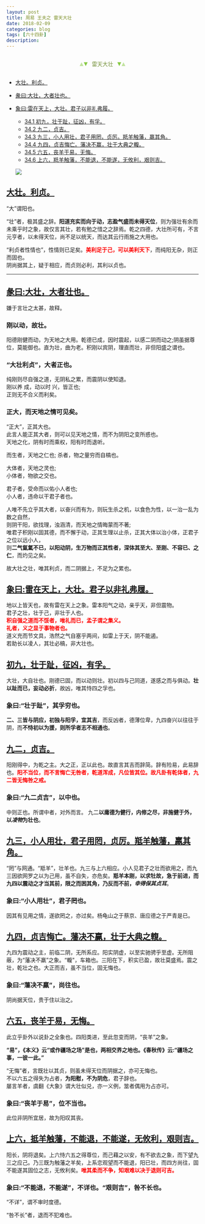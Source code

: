 ```yaml
---
layout: post
title: 周易 王夫之 雷天大壮
date: 2018-02-09
categories: blog
tags: [六十四卦]
description: 
---
```


<span id = "jump"></span>


<section style="margin: 0px auto; text-align: center;">
    <section class="xhr" style="width: 0px; height: 0px; border-left: 5px solid transparent; border-right: 5px solid transparent; border-bottom: 10px solid rgb(135, 201, 67); display: inline-block; opacity: 0.5; border-top-color: rgb(135, 201, 67);"></section>
    <section class="xhr" style="width: 0px; height: 0px; border-left: 5px solid transparent; border-right: 5px solid transparent; border-top: 10px solid rgb(135, 201, 67); display: inline-block; margin-left: -3px; border-bottom-color: rgb(135, 201, 67);"></section>
    <section style="
margin-left: 0.5em;
display: inline-block;">
        <p>
            <span style="color: rgb(118, 146, 60);">雷天大壮</span>
        </p>
    </section>
    <section class="xhr" style="margin-left: 0.5em; width: 0px; height: 0px; border-left: 5px solid transparent; border-right: 5px solid transparent; border-top: 10px solid rgb(135, 201, 67); display: inline-block; border-bottom-color: rgb(135, 201, 67);"></section>
    <section class="xhr" style="width: 0px; height: 0px; border-left: 5px solid transparent; border-right: 5px solid transparent; border-bottom: 10px solid rgb(135, 201, 67); display: inline-block; opacity: 0.5; margin-left: -3px; border-top-color: rgb(135, 201, 67);"></section>
</section>

- [大壮。利贞。](#jump大壮)
- [彖曰:大壮，大者壮也。](#jump大者壮也)
- [象曰:雷在天上，大壮。君子以非礼弗履。](#jump雷在天上)
  - [34.1 初九，壮于趾，征凶，有孚。](#jump壮于趾)
  - [34.2 九二，贞吉。](#jump贞吉)
  - [34.3 九三，小人用壮，君子用罔，贞厉。羝羊触藩，羸其角。](#jump小人用壮)
  - [34.4 九四，贞吉悔亡。藩决不赢，壮于大典之輹。](#jump贞吉悔亡)
  - [34.5 六五，丧羊于易，无悔。](#jump丧羊于易)
  - [34.6 上六，羝羊触藩，不能退，不能遂，无攸利，艰则吉。](#jump羝羊触藩)
  
  ![](http://www.guoyi360.com/uploads/allimg/130803/1-130P3200429392.jpg)
  
<span id = "jump大壮"></span>
## [大壮。利贞。](#jump)
“大”谓阳也。

“壮”者，极其盛之辞。**阳道充实而向于动，志盈气盛而未得天位**，则为强壮有余而未乘乎时之象，故仅言其壮，若有勉之惜之之辞焉。乾之四德，大壮所可有，不言元亨者，以未得天位，尚不足以统天，而达其云行雨施之大用也。


“利贞者性情也”，性情则已足矣。<font color="#FF0000"><b>美利足于己，可以美利天下</b></font>，而纯阳无杂，则正而固也。<br>
阴尚据其上，疑于相应，而贞则必利，其利以贞也。

----

<span id = "jump大者壮也"></span>
## [彖曰:大壮，大者壮也。](#jump)
嫌于言壮之太甚，故释。

### 刚以动，故壮。
阳德刚健而动，为天地之大用。乾德已成，因时震起，以感二阴而动之;阴虽据尊位，莫能御也。直为壮，曲为老。积刚以宾阴，理直而壮，非但阳盛之谓也。

### “大壮利贞”，大者正也。
纯刚则尽自强之道，无阴私之累，而震阴以使知退。<br>
刚以养 成，动以时 兴，皆正也;<br>
正则无不合义而利矣。

### 正大，而天地之情可见矣。
“正大”，正其大也。<br>
此言人能正其大者，则可以见天地之情，而不为阴阳之变所惑也。<br>
天地之化，阴有时而乘权，阳有时而退听。<br>


而生者，天地之仁也;
杀者，物之量穷而自槁也。


大体者，天地之灵也;<br>
小体者，物欲之交也。


君子者，受命而以佑小人者也;<br>
小人者，违命以干君子者也。


人唯不先立乎其大者，以奋兴而有为，则玩生杀之机，以食色为性，以一治一乱为数之自然，<br>
则阴干阳，欲找理，浊涵清，而天地之情晦蒙而不著;<br>
唯君子积刚以固其德，而不懈于动，正其生理以止杀，正其大体以治小体，正君子之位以远小人，<br>
则**二气氤氲不已，以阳动阴，生万物而正其性者，深体其至大、至刚、不容已、之仁**，而灼见之矣。


故大壮之壮，唯其利贞，而二阴据上，不足为之累也。


<span id = "jump雷在天上"></span>
## [象曰:雷在天上，大壮。君子以非礼弗履。](#jump)
地以上皆天也，故有雷在天上之象。雷本阳气之动，亲乎天，非但震物。<br>
君子之壮，壮于己，非壮于人也。<font color="#FF0000"><b><br>积自强之道而不馁者，唯礼而已，孟子谓之集义。<br>礼者，义之显于事物者也。<br></b></font>道义充而节文具，浩然之气自塞乎两间，如雷上于天，阴不能遏。<br>
若助长以凌人，其壮必槁，非大壮也。


<span id = "jump壮于趾"></span>
## [初九，壮于趾，征凶，有孚。](#jump)
大壮，大自壮也。刚德已固，而以动则壮。初以四与己同道，遂感之而与俱动。**壮以趾而已，妄动必折**，故凶，唯其恃四之孚也。

### 象曰:“壮于趾”，其孚穷也。
**二、三皆与阴应，初独与阳孚，宜其吉**，而反凶者，德薄位卑，九四奋兴以往往于阴，而**不恃初以为援，则所孚者志不相通也**。

<span id = "jump贞吉"></span>
## [九二，贞吉。](#jump)
阳刚得中，为乾之主。大之正，正以此也。故直言其吉而辞简。辞有险易，此易辞也。<font color="#FF0000"><b>阳不当位，而不言悔亡无咎者，乾道浑成，凡位皆其位。故凡卦有乾体者，九二皆无悔咎之戒。</b></font>

### 象曰:“九二贞吉”，以中也。
中则正也。所谓中者，对外而言。
九二**以庸德为健行，内修之尽，非施健于外，以*凌物*为壮也**。

<span id = "jump小人用壮"></span>
## [九三，小人用壮，君子用罔，贞厉。羝羊触藩，羸其角。](#jump)
“罔”与网通。“羝羊”，壮羊也。九三与上六相应。小人见君子之壮而欲用之，而九三因欲网罗之以为己用，虽不自失，亦危矣。**羝羊本刚，以求牡故，急于前进，而九四以震动之才当其前，限之而困其角，乃反而不前，*幸得保其贞耳***。

### 象曰:“小人用壮”，君子罔也。
因其有见用之情，遂欲罔之，亦过矣。杨龟山之于蔡京、唐应德之于严青是已。

<span id = "jump贞吉悔亡"></span>
## [九四，贞吉悔亡。藩决不赢，壮于大典之輹。](#jump)
九四为震动之主，前临二阴，无所系应。阳实阴虚，以至实驰骋乎至虚。无所阻蔽，为“藩决不羸”之象。“輹"，车箱也。三阳在下，积实已盈，故壮莫盛焉。震之壮，乾壮之也。大正而吉，虽不当位，固无悔也。

### 象曰:“藩决不羸”，尚往也。
阴尚据天位，贵于住以治之。

<span id = "jump丧羊于易"></span>
## [六五，丧羊于易，无悔。](#jump)
此立乎卦外以说卦之全象也。四阳类进，至此忽变而阴，“丧羊”之象。


**“易”，《本义》云“或作疆场之场”是也，两相交界之地也。《春秋传》云:“疆场之事，一彼一此。”**


“无悔”者，言既壮以其贞，则虽未得天位而阴据之，亦可无悔也。<br>
不以六五之得失为占者，**为阳慰，不为阴危**，君子辞也。<br>
屡言羊者，虞翻《大象》谓大壮似兑，亦一义例，筮者偶用为占亦可。

### 象曰:“丧羊于易”，位不当也。
此位非阴所宜居，故为阳叹其丧。

<span id = "jump羝羊触藩"></span>
## [上六，抵羊触藩，不能退，不能遂，无攸利，艰则吉。](#jump)
阳长，阴将退矣。上六恃六五之得尊位，而己藉之以安，有不欲去之象，而下望九三之应己。乃三既为触藩之羊矣，上系恋观望而不能退，阳已壮，而四方尚往，固不能遂其固位之志，无攸利矣。<font color="#FF0000"><b>唯其柔而不争，知艰难以决于退则可吉。</b></font>

### 象曰:“不能退，不能遂”，不详也。“艰则吉”，咎不长也。
“不详”，谓不审时度德。

“咎不长”者，退而不犯难也。





